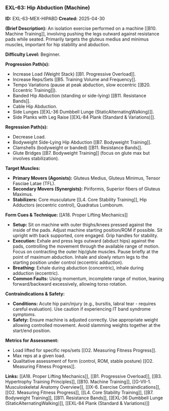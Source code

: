 ### **EXL-63: Hip Abduction (Machine)**

**ID:** EXL-63-MEX-HIPABD **Created:** 2025-04-30

**(Brief Description):** An isolation exercise performed on a machine [[B10. Machine Training]], involving pushing the legs outward against resistance pads while seated. Primarily targets the gluteus medius and minimus muscles, important for hip stability and abduction.

**Difficulty Level:** Beginner.

**Progression Path(s):**

- Increase Load (Weight Stack) [[B1. Progressive Overload]].
- Increase Reps/Sets [[B5. Training Volume and Frequency]].
- Tempo Variations (pause at peak abduction, slow eccentric [[B20. Eccentric Training]]).
- Banded Hip Abduction (standing or side-lying) [[B11. Resistance Bands]].
- Cable Hip Abduction.
- Side Lunges [[EXL-36 Dumbbell Lunge (StaticAlternatingWalking)]].
- Side Planks with Leg Raise [[EXL-84 Plank (Standard & Variations)]].

**Regression Path(s):**

- Decrease Load.
- Bodyweight Side-Lying Hip Abduction [[B7. Bodyweight Training]].
- Clamshells (bodyweight or banded) [[B11. Resistance Bands]].
- Glute Bridges [[B7. Bodyweight Training]] (focus on glute max but involves stabilization).

**Target Muscles:**

- **Primary Movers (Agonists):** Gluteus Medius, Gluteus Minimus, Tensor Fasciae Latae (TFL).
- **Secondary Movers (Synergists):** Piriformis, Superior fibers of Gluteus Maximus.
- **Stabilizers:** Core musculature [[L4. Core Stability Training]], Hip Adductors (eccentric control), Quadratus Lumborum.

**Form Cues & Technique:** [[A18. Proper Lifting Mechanics]]

- **Setup:** Sit on machine with outer thighs/knees pressed against the inside of the pads. Adjust machine starting position/ROM if possible. Sit upright with back supported, core engaged. Grip handles for stability.
- **Execution:** Exhale and press legs outward (abduct hips) against the pads, controlling the movement through the available range of motion. Focus on contracting the outer hip/glute muscles. Pause briefly at the point of maximum abduction. Inhale and slowly return legs to the starting position under control (eccentric adduction).
- **Breathing:** Exhale during abduction (concentric), inhale during adduction (eccentric).
- **Common Faults:** Using momentum, incomplete range of motion, leaning forward/backward excessively, allowing torso rotation.

**Contraindications & Safety:**

- **Conditions:** Acute hip pain/injury (e.g., bursitis, labral tear - requires careful evaluation). Use caution if experiencing IT band syndrome symptoms.
- **Safety:** Ensure machine is adjusted correctly. Use appropriate weight allowing controlled movement. Avoid slamming weights together at the start/end position.

**Metrics for Assessment:**

- Load lifted for specific reps/sets [[O2. Measuring Fitness Progress]].
- Max reps at a given load.
- Qualitative assessment of form (control, ROM, stable posture) [[O2. Measuring Fitness Progress]].

**Links:** [[A18. Proper Lifting Mechanics]], [[B1. Progressive Overload]], [[B3. Hypertrophy Training Principles]], [[B10. Machine Training]], [[G-VII-1. Musculoskeletal Anatomy Overview]], [[IX-6. Exercise Contraindications]], [[O2. Measuring Fitness Progress]], [[L4. Core Stability Training]], [[B7. Bodyweight Training]], [[B11. Resistance Bands]], [[EXL-36 Dumbbell Lunge (StaticAlternatingWalking)]], [[EXL-84 Plank (Standard & Variations)]]
